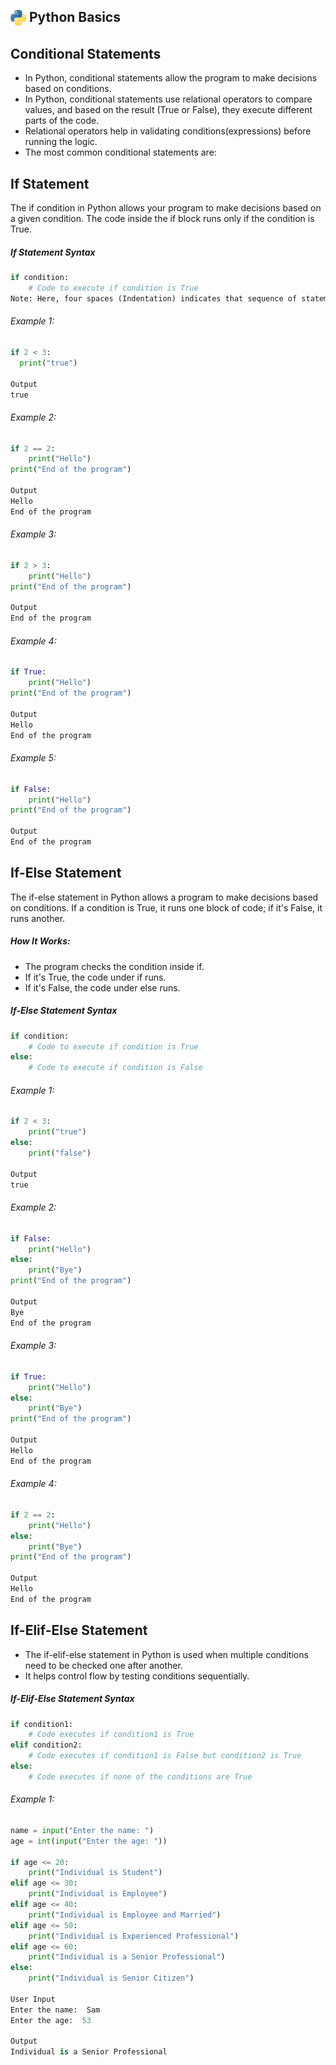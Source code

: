<html>
 <body>
  <h2><sub><img src="https://github.com/RadhikaDeshpande1010/skill-icon/blob/main/general-icon/python-icon.png" height="25" width="25"></sub> Python Basics</h2>
  <h2>Conditional Statements</h2>
   
  -	In Python, conditional statements allow the program to make decisions based on conditions.
  -	In Python, conditional statements use relational operators to compare values, and based on the result (True or False), they execute different parts of the code.
  -	Relational operators help in validating conditions(expressions) before running the logic.
  -	The most common conditional statements are:

  <h2>If Statement</h2>
  <p>The if condition in Python allows your program to make decisions based on a given condition. The code inside the if block runs only if the condition is True.</p>
  <h5>If Statement Syntax</h5>

  ```python
  if condition:
      # Code to execute if condition is True
  Note: Here, four spaces (Indentation) indicates that sequence of statements you mention fall under the if block.
  ```
  <h6>Example 1:</h6>

  ```python
  if 2 < 3:
    print("true")

  Output
  true
  ```
  <h6>Example 2:</h6>

  ```python
  if 2 == 2:
      print("Hello")
  print("End of the program")

  Output
  Hello
  End of the program
  ```
  <h6>Example 3:</h6>

  ```python
  if 2 > 3:
      print("Hello")
  print("End of the program")

  Output
  End of the program
  ```
  <h6>Example 4:</h6>

  ```python
  if True:
      print("Hello")
  print("End of the program")

  Output
  Hello
  End of the program
  ```
  <h6>Example 5:</h6>

  ```python
  if False:
      print("Hello")
  print("End of the program")

  Output
  End of the program
  ```

  <h2>If-Else Statement</h2>
  <p>The if-else statement in Python allows a program to make decisions based on conditions. If a condition is True, it runs one block of code; if it's False, it runs another.</p>
  <h5>How It Works:</h5>
  
  - The program checks the condition inside if.
  -	If it's True, the code under if runs.
  -	If it's False, the code under else runs.

  <h5>If-Else Statement Syntax</h5>

  ```python
  if condition:
      # Code to execute if condition is True
  else:
      # Code to execute if condition is False
  ```
  <h6>Example 1:</h6>

  ```python
  if 2 < 3:
      print("true")
  else:
      print("false")

  Output
  true
  ```
  <h6>Example 2:</h6>

  ```python
  if False:
      print("Hello")
  else:
      print("Bye")
  print("End of the program")

  Output
  Bye
  End of the program
  ```
  <h6>Example 3:</h6>

  ```python
  if True:
      print("Hello")
  else:
      print("Bye")
  print("End of the program")

  Output
  Hello
  End of the program
  ```
  <h6>Example 4:</h6>

  ```python
  if 2 == 2:
      print("Hello")
  else:
      print("Bye")
  print("End of the program")

  Output
  Hello
  End of the program
  ```

  <h2>If-Elif-Else Statement</h2>
 
  - The if-elif-else statement in Python is used when multiple conditions need to be checked one after another.
  - It helps control flow by testing conditions sequentially.

  <h5>If-Elif-Else Statement Syntax</h5>

  ```python
  if condition1:
      # Code executes if condition1 is True
  elif condition2:
      # Code executes if condition1 is False but condition2 is True
  else:
      # Code executes if none of the conditions are True
  ```
  <h6>Example 1:</h6>

  ```python
  name = input("Enter the name: ")
  age = int(input("Enter the age: "))
  
  if age <= 20:
      print("Individual is Student")
  elif age <= 30:
      print("Individual is Employee")
  elif age <= 40:
      print("Individual is Employee and Married")
  elif age <= 50:
      print("Individual is Experienced Professional")
  elif age <= 60:
      print("Individual is a Senior Professional")
  else:
      print("Individual is Senior Citizen")

  User Input
  Enter the name:  Sam
  Enter the age:  53
  
  Output
  Individual is a Senior Professional
  ```
</body>
</html>
